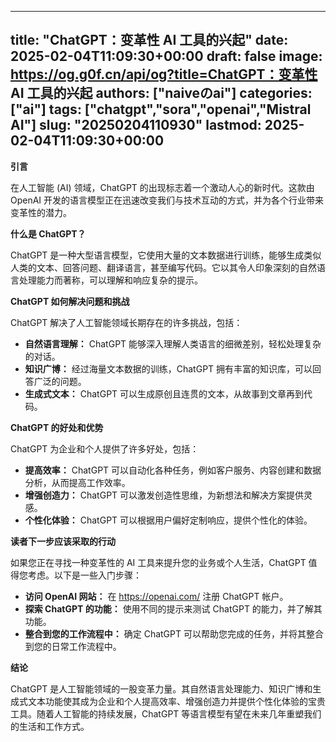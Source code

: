 
---
title: "ChatGPT：变革性 AI 工具的兴起"
date: 2025-02-04T11:09:30+00:00
draft: false
image: https://og.g0f.cn/api/og?title=ChatGPT：变革性 AI 工具的兴起
authors: ["naiveのai"]
categories: ["ai"]
tags: ["chatgpt","sora","openai","Mistral AI"]
slug: "20250204110930"
lastmod: 2025-02-04T11:09:30+00:00
---
**引言**

在人工智能 (AI) 领域，ChatGPT 的出现标志着一个激动人心的新时代。这款由 OpenAI 开发的语言模型正在迅速改变我们与技术互动的方式，并为各个行业带来变革性的潜力。

**什么是 ChatGPT？**

ChatGPT 是一种大型语言模型，它使用大量的文本数据进行训练，能够生成类似人类的文本、回答问题、翻译语言，甚至编写代码。它以其令人印象深刻的自然语言处理能力而著称，可以理解和响应复杂的提示。

**ChatGPT 如何解决问题和挑战**

ChatGPT 解决了人工智能领域长期存在的许多挑战，包括：

* **自然语言理解：** ChatGPT 能够深入理解人类语言的细微差别，轻松处理复杂的对话。
* **知识广博：** 经过海量文本数据的训练，ChatGPT 拥有丰富的知识库，可以回答广泛的问题。
* **生成式文本：** ChatGPT 可以生成原创且连贯的文本，从故事到文章再到代码。

**ChatGPT 的好处和优势**

ChatGPT 为企业和个人提供了许多好处，包括：

* **提高效率：** ChatGPT 可以自动化各种任务，例如客户服务、内容创建和数据分析，从而提高工作效率。
* **增强创造力：** ChatGPT 可以激发创造性思维，为新想法和解决方案提供灵感。
* **个性化体验：** ChatGPT 可以根据用户偏好定制响应，提供个性化的体验。

**读者下一步应该采取的行动**

如果您正在寻找一种变革性的 AI 工具来提升您的业务或个人生活，ChatGPT 值得您考虑。以下是一些入门步骤：

* **访问 OpenAI 网站：** 在 https://openai.com/ 注册 ChatGPT 帐户。
* **探索 ChatGPT 的功能：** 使用不同的提示来测试 ChatGPT 的能力，并了解其功能。
* **整合到您的工作流程中：** 确定 ChatGPT 可以帮助您完成的任务，并将其整合到您的日常工作流程中。

**结论**

ChatGPT 是人工智能领域的一股变革力量。其自然语言处理能力、知识广博和生成式文本功能使其成为企业和个人提高效率、增强创造力并提供个性化体验的宝贵工具。随着人工智能的持续发展，ChatGPT 等语言模型有望在未来几年重塑我们的生活和工作方式。